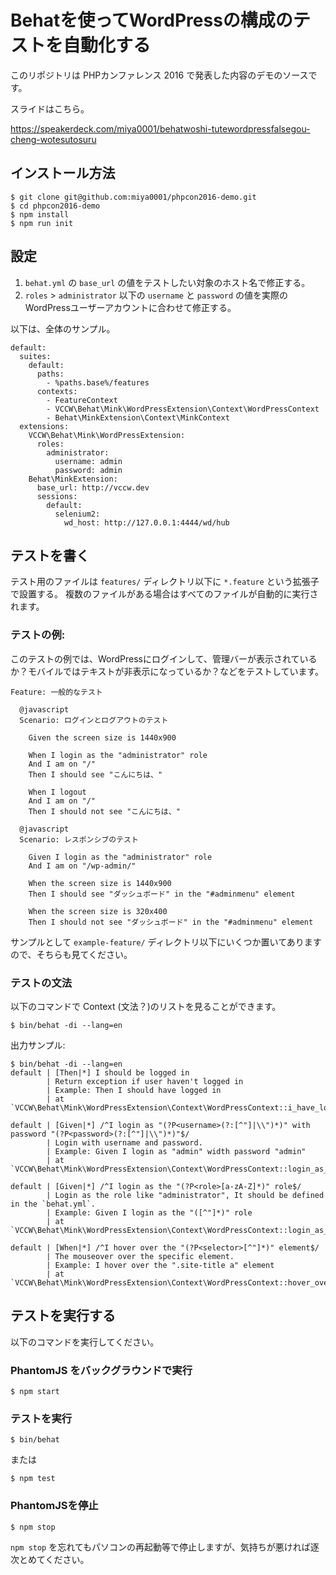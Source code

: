 # Behatを使ってWordPressの構成のテストを自動化する

このリポジトリは PHPカンファレンス 2016 で発表した内容のデモのソースです。

スライドはこちら。

https://speakerdeck.com/miya0001/behatwoshi-tutewordpressfalsegou-cheng-wotesutosuru

## インストール方法

```
$ git clone git@github.com:miya0001/phpcon2016-demo.git
$ cd phpcon2016-demo
$ npm install
$ npm run init
```

## 設定

1. `behat.yml` の `base_url` の値をテストしたい対象のホスト名で修正する。
2. `roles` > `administrator` 以下の `username` と `password` の値を実際のWordPressユーザーアカウントに合わせて修正する。

以下は、全体のサンプル。

```
default:
  suites:
    default:
      paths:
        - %paths.base%/features
      contexts:
        - FeatureContext
        - VCCW\Behat\Mink\WordPressExtension\Context\WordPressContext
        - Behat\MinkExtension\Context\MinkContext
  extensions:
    VCCW\Behat\Mink\WordPressExtension:
      roles:
        administrator:
          username: admin
          password: admin
    Behat\MinkExtension:
      base_url: http://vccw.dev
      sessions:
        default:
          selenium2:
            wd_host: http://127.0.0.1:4444/wd/hub
```

## テストを書く

テスト用のファイルは `features/` ディレクトリ以下に `*.feature` という拡張子で設置する。
複数のファイルがある場合はすべてのファイルが自動的に実行されます。

### テストの例:

このテストの例では、WordPressにログインして、管理バーが表示されているか？モバイルではテキストが非表示になっているか？などをテストしています。

```
Feature: 一般的なテスト

  @javascript
  Scenario: ログインとログアウトのテスト

    Given the screen size is 1440x900

    When I login as the "administrator" role
    And I am on "/"
    Then I should see "こんにちは、"

    When I logout
    And I am on "/"
    Then I should not see "こんにちは、"

  @javascript
  Scenario: レスポンシブのテスト

    Given I login as the "administrator" role
    And I am on "/wp-admin/"

    When the screen size is 1440x900
    Then I should see "ダッシュボード" in the "#adminmenu" element

    When the screen size is 320x400
    Then I should not see "ダッシュボード" in the "#adminmenu" element
```

サンプルとして `example-feature/` ディレクトリ以下にいくつか置いてありますので、そちらも見てください。

### テストの文法

以下のコマンドで Context (文法？)のリストを見ることができます。

```
$ bin/behat -di --lang=en
```

出力サンプル:

```
$ bin/behat -di --lang=en
default | [Then|*] I should be logged in
        | Return exception if user haven't logged in
        | Example: Then I should have logged in
        | at `VCCW\Behat\Mink\WordPressExtension\Context\WordPressContext::i_have_loggend_in()`

default | [Given|*] /^I login as "(?P<username>(?:[^"]|\\")*)" with password "(?P<password>(?:[^"]|\\")*)"$/
        | Login with username and password.
        | Example: Given I login as "admin" width password "admin"
        | at `VCCW\Behat\Mink\WordPressExtension\Context\WordPressContext::login_as_user_password()`

default | [Given|*] /^I login as the "(?P<role>[a-zA-Z]*)" role$/
        | Login as the role like "administrator", It should be defined in the `behat.yml`.
        | Example: Given I login as the "([^"]*)" role
        | at `VCCW\Behat\Mink\WordPressExtension\Context\WordPressContext::login_as_the_role()`

default | [When|*] /^I hover over the "(?P<selector>[^"]*)" element$/
        | The mouseover over the specific element.
        | Example: I hover over the ".site-title a" element
        | at `VCCW\Behat\Mink\WordPressExtension\Context\WordPressContext::hover_over_the_element()`
```

## テストを実行する

以下のコマンドを実行してください。

### PhantomJS をバックグラウンドで実行

```
$ npm start
```

### テストを実行

```
$ bin/behat
```

または

```
$ npm test
```

### PhantomJSを停止

```
$ npm stop
```

`npm stop` を忘れてもパソコンの再起動等で停止しますが、気持ちが悪ければ逐次とめてください。
